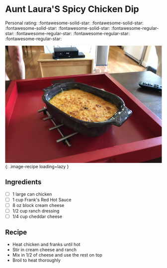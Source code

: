 # Aunt Laura'S Spicy Chicken Dip

<!-- {cts} rating=1; (User can specify rating on scale of 1-5) -->

Personal rating: :fontawesome-solid-star: :fontawesome-solid-star: :fontawesome-solid-star: :fontawesome-solid-star: :fontawesome-regular-star: :fontawesome-regular-star: :fontawesome-regular-star: :fontawesome-regular-star:

<!-- {cte} -->

<!-- {cts} name_image=aunt_laura's_spicy_chicken_dip.jpeg; (User can specify image name) -->

![aunt_laura's_spicy_chicken_dip.jpeg](./aunt_laura's_spicy_chicken_dip.jpeg){: .image-recipe loading=lazy }

<!-- {cte} -->

## Ingredients

- [ ] 1 large can chicken
- [ ] 1 cup Frank's Red Hot Sauce
- [ ] 8 oz block cream cheese
- [ ] 1/2 cup ranch dressing
- [ ] 1/4 cup cheddar cheese

## Recipe

- Heat chicken and franks until hot
- Stir in cream cheese and ranch
- Mix in 1/2 of cheese and use the rest on top
- Broil to heat thoroughly
